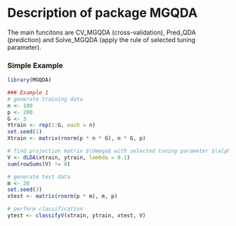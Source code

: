# Description of package MGQDA

The main funcitons are CV_MGQDA (cross-validation), Pred_QDA (prediction) and Solve_MGQDA (apply the rule of selected tuning parameter).

### Simple Example

```R
library(MGQDA)

### Example 1
# generate training data
n <- 100
p <- 200
G <- 3
Ytrain <- rep(1:G, each = n)
set.seed(1)
Xtrain <- matrix(rnorm(p * n * G), n * G, p)

# find projection matrix $\Omega$ with selected tuning parameter $\alpha = 0.1$ and $\lambda = 0.5$:
V <- dLDA(xtrain, ytrain, lambda = 0.1)
sum(rowSums(V) != 0)

# generate test data
m <- 20
set.seed(3)
xtest <- matrix(rnorm(p * m), m, p)

# perform classification
ytest <- classifyV(xtrain, ytrain, xtest, V)
